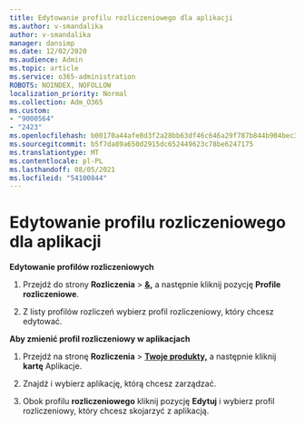 ```yaml
---
title: Edytowanie profilu rozliczeniowego dla aplikacji
ms.author: v-smandalika
author: v-smandalika
manager: dansimp
ms.date: 12/02/2020
ms.audience: Admin
ms.topic: article
ms.service: o365-administration
ROBOTS: NOINDEX, NOFOLLOW
localization_priority: Normal
ms.collection: Adm_O365
ms.custom:
- "9000564"
- "2423"
ms.openlocfilehash: b00170a44afe8d3f2a28bb63df46c646a29f787b844b904bec3b3006fefba300
ms.sourcegitcommit: b5f7da89a650d2915dc652449623c78be6247175
ms.translationtype: MT
ms.contentlocale: pl-PL
ms.lasthandoff: 08/05/2021
ms.locfileid: "54100844"
---
```

# <a name="edit-billing-profile-for-apps"></a>Edytowanie profilu rozliczeniowego dla aplikacji

**Edytowanie profilów rozliczeniowych**

1. Przejdź do strony **Rozliczenia**  >  **[&,](https://go.microsoft.com/fwlink/p/?linkid=848039)** a następnie kliknij pozycję **Profile rozliczeniowe**.

2. Z listy profilów rozliczeń wybierz profil rozliczeniowy, który chcesz edytować.

**Aby zmienić profil rozliczeniowy w aplikacjach**

1. Przejdź na stronę **Rozliczenia**  >  **[Twoje produkty,](https://go.microsoft.com/fwlink/p/?linkid=842054)** a następnie kliknij **kartę** Aplikacje.

2. Znajdź i wybierz aplikację, którą chcesz zarządzać.  

3. Obok profilu **rozliczeniowego** kliknij pozycję **Edytuj** i wybierz profil rozliczeniowy, który chcesz skojarzyć z aplikacją.